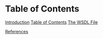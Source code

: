 # Table of Contents

[Introduction](1.Introduction.md)
[Table of Contents](2.Table-of-Contents.md)
[The WSDL File](3.The-WSDL-File.md)


[References](References.md)